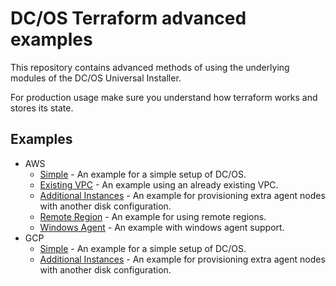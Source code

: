 # DC/OS Terraform advanced examples
This repository contains advanced methods of using the underlying modules of the DC/OS Universal Installer.

For production usage make sure you understand how terraform works and stores its state.

## Examples

- AWS
  - [Simple](aws/simple/) - An example for a simple setup of DC/OS.
  - [Existing VPC](aws/existing-vpc/) - An example using an already existing VPC.
  - [Additional Instances](aws/additional-instances/) - An example for provisioning extra agent nodes with another disk configuration.
  - [Remote Region](aws/remote-region/) - An example for using remote regions.
  - [Windows Agent](aws/windows-agent) - An example with windows agent support.
- GCP
  - [Simple](gcp/simple/) - An example for a simple setup of DC/OS.
  - [Additional Instances](gcp/additional-instances/) - An example for provisioning extra agent nodes with another disk configuration.
